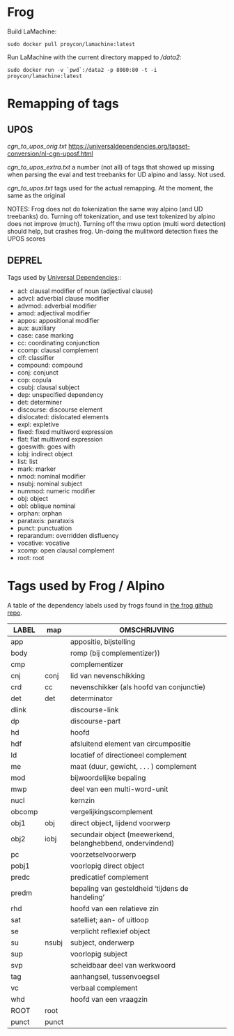 # Frog

Build LaMachine:
```
sudo docker pull proycon/lamachine:latest
```

Run LaMachine with the current directory mapped to */data2*:
```
sudo docker run -v `pwd`:/data2 -p 8080:80 -t -i proycon/lamachine:latest
```

# Remapping of tags

## UPOS

*cgn_to_upos_orig.txt*
https://universaldependencies.org/tagset-conversion/nl-cgn-uposf.html

*cgn_to_upos_extra.txt*
a number (not all) of tags that showed up missing when parsing the eval and test treebanks for UD alpino and lassy. Not used.

*cgn_to_upos.txt*
tags used for the actual remapping. At the moment, the same as the original

NOTES:
Frog does not do tokenization the same way alpino (and UD treebanks) do.
Turning off tokenization, and use text tokenized by alpino does not improve (much).
Turning off the mwu option (multi word detection) should help, but crashes frog.
Un-doing the mulitword detection fixes the UPOS scores

## DEPREL

Tags used by [Universal Dependencies](https://universaldependencies.org/u/dep/index.html)::

* acl: clausal modifier of noun (adjectival clause)
* advcl: adverbial clause modifier
* advmod: adverbial modifier
* amod: adjectival modifier
* appos: appositional modifier
* aux: auxiliary
* case: case marking
* cc: coordinating conjunction
* ccomp: clausal complement
* clf: classifier
* compound: compound
* conj: conjunct
* cop: copula
* csubj: clausal subject
* dep: unspecified dependency
* det: determiner
* discourse: discourse element
* dislocated: dislocated elements
* expl: expletive
* fixed: fixed multiword expression
* flat: flat multiword expression
* goeswith: goes with
* iobj: indirect object
* list: list
* mark: marker
* nmod: nominal modifier
* nsubj: nominal subject
* nummod: numeric modifier
* obj: object
* obl: oblique nominal
* orphan: orphan
* parataxis: parataxis
* punct: punctuation
* reparandum: overridden disfluency
* vocative: vocative
* xcomp: open clausal complement
* root: root
# Tags used by Frog / Alpino

A table of the dependency labels used by frogs found in [the frog github repo](https://github.com/LanguageMachines/frog/blob/master/docs/source/credits.rst).

| LABEL     | map      |  OMSCHRIJVING                                                   |
| ----------| ---      |  ------------                                                   |
| app       |          |  appositie, bijstelling                                         |
| body      |          |  romp (bij complementizer))                                     |
| cmp       |          |  complementizer                                                 |
| cnj       | conj     |  lid van nevenschikking                                         |
| crd       | cc       |  nevenschikker (als hoofd van conjunctie)                       |
| det       | det      |  determinator                                                   |
| dlink     |          |  discourse-link                                                 |
| dp        |          |  discourse-part                                                 |
| hd        |          |  hoofd                                                          |
| hdf       |          |  afsluitend element van circumpositie                           |
| ld        |          |  locatief of directioneel complement                            |
| me        |          |  maat (duur, gewicht, . . . ) complement                        |
| mod       |          |  bijwoordelijke bepaling                                        |
| mwp       |          |  deel van een multi-word-unit                                   |
| nucl      |          |  kernzin                                                        |
| obcomp    |          |  vergelijkingscomplement                                        |
| obj1      | obj      |  direct object, lijdend voorwerp                                |
| obj2      | iobj     |  secundair object (meewerkend, belanghebbend, ondervindend)     |
| pc        |          |  voorzetselvoorwerp                                             |
| pobj1     |          |  voorlopig direct object                                        |
| predc     |          |  predicatief complement                                         |
| predm     |          |  bepaling van gesteldheid ‘tijdens de handeling’                |
| rhd       |          |  hoofd van een relatieve zin                                    |
| sat       |          |  satelliet; aan- of uitloop                                     |
| se        |          |  verplicht reflexief object                                     |
| su        | nsubj    |  subject, onderwerp                                             |
| sup       |          |  voorlopig subject                                              |
| svp       |          |  scheidbaar deel van werkwoord                                  |
| tag       |          |  aanhangsel, tussenvoegsel                                      |
| vc        |          |  verbaal complement                                             |
| whd       |          |  hoofd van een vraagzin                                         |
| ROOT      | root     |                                                                 |
| punct     | punct    |                                                                 |
